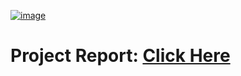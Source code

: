 [![image](https://drive.google.com/uc?export=view&id=1XTeJVSQQyKZkT7diktBFZfviMZuhxD8X)](https://drive.google.com/drive/folders/1BQR2n1FGE0YZCavn-HFQpxcpi4MtkBHn)

# Project Report: [Click Here](https://drive.google.com/drive/folders/1BQR2n1FGE0YZCavn-HFQpxcpi4MtkBHn)